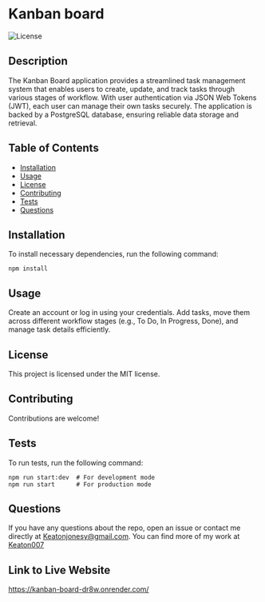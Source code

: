 # Kanban board

  ![License](https://img.shields.io/badge/license-MIT-blue.svg)

  ## Description
  The Kanban Board application provides a streamlined task management system that enables users to create, update, and track tasks through various stages of workflow. With user authentication via JSON Web Tokens (JWT), each user can manage their own tasks securely. The   application is backed by a PostgreSQL database, ensuring reliable data storage and retrieval. 

  ## Table of Contents
  * [Installation](#installation)
  * [Usage](#usage)
  * [License](#license)
  * [Contributing](#contributing)
  * [Tests](#tests)
  * [Questions](#questions)
  
  ## Installation
  To install necessary dependencies, run the following command:
  ```
  npm install
  ```

  ## Usage
  Create an account or log in using your credentials.
  Add tasks, move them across different workflow stages (e.g., To Do, In Progress, Done), and manage task details efficiently. 

  ## License
  This project is licensed under the MIT license.

  ## Contributing
  Contributions are welcome!

  ## Tests
  To run tests, run the following command:
  ```
  npm run start:dev  # For development mode
  npm run start      # For production mode
  ```

  ## Questions
  If you have any questions about the repo, open an issue or contact me directly at [Keatonjonesy@gmail.com](mailto:Keatonjonesy@gmail.com). You can find more of my work at [Keaton007](https://github.com/Keaton007)

  ## Link to Live Website
  https://kanban-board-dr8w.onrender.com/

